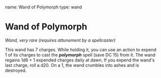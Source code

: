 name: Wand of Polymorph
type: wand

# Wand of Polymorph
_Wand, very rare (requires attunement by a spellcaster)_

This wand has 7 charges. While holding it, you can use an action to expend 1 of its charges to cast the **_polymorph_** spell (save DC 15) from it.
The wand regains 1d6 + 1 expended charges daily at dawn. If you expend the wand's last charge, roll a d20. On a 1, the wand crumbles into ashes and is destroyed.
